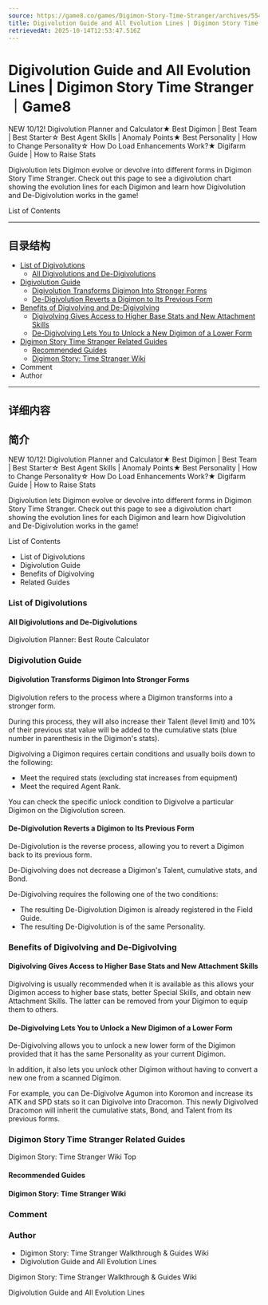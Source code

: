 ```yaml
---
source: https://game8.co/games/Digimon-Story-Time-Stranger/archives/554944
title: Digivolution Guide and All Evolution Lines | Digimon Story Time Stranger｜Game8
retrievedAt: 2025-10-14T12:53:47.516Z
---
```


# Digivolution Guide and All Evolution Lines | Digimon Story Time Stranger｜Game8

NEW 10/12! Digivolution Planner and Calculator★ Best Digimon | Best Team | Best Starter☆ Best Agent Skills | Anomaly Points★ Best Personality | How to Change Personality☆ How Do Load Enhancements Work?★ Digifarm Guide | How to Raise Stats

Digivolution lets Digimon evolve or devolve into different forms in Digimon Story Time Stranger. Check out this page to see a digivolution chart showing the evolution lines for each Digimon and learn how Digivolution and De-Digivolution works in the game!

List of Contents

---

## 目录结构

  - [List of Digivolutions](#hl_1)
    - [All Digivolutions and De-Digivolutions](#hm_1)
  - [Digivolution Guide](#hl_2)
    - [Digivolution Transforms Digimon Into Stronger Forms](#hm_2)
    - [De-Digivolution Reverts a Digimon to Its Previous Form](#hm_3)
  - [Benefits of Digivolving and De-Digivolving](#hl_3)
    - [Digivolving Gives Access to Higher Base Stats and New Attachment Skills](#hm_4)
    - [De-Digivolving Lets You to Unlock a New Digimon of a Lower Form](#hm_5)
  - [Digimon Story Time Stranger Related Guides](#hl_4)
    - [Recommended Guides](#hm_6)
    - [Digimon Story: Time Stranger Wiki](#hm_7)
  - Comment
  - Author

---

## 详细内容

## 简介

NEW 10/12! Digivolution Planner and Calculator★ Best Digimon | Best Team | Best Starter☆ Best Agent Skills | Anomaly Points★ Best Personality | How to Change Personality☆ How Do Load Enhancements Work?★ Digifarm Guide | How to Raise Stats

Digivolution lets Digimon evolve or devolve into different forms in Digimon Story Time Stranger. Check out this page to see a digivolution chart showing the evolution lines for each Digimon and learn how Digivolution and De-Digivolution works in the game!

List of Contents

- List of Digivolutions
- Digivolution Guide
- Benefits of Digivolving
- Related Guides

### List of Digivolutions



#### All Digivolutions and De-Digivolutions

Digivolution Planner: Best Route Calculator

### Digivolution Guide



#### Digivolution Transforms Digimon Into Stronger Forms

Digivolution refers to the process where a Digimon transforms into a stronger form.

During this process, they will also increase their Talent (level limit) and 10% of their previous stat value will be added to the cumulative stats (blue number in parenthesis in the Digimon's stats).

Digivolving a Digimon requires certain conditions and usually boils down to the following:

- Meet the required stats (excluding stat increases from equipment)
- Meet the required Agent Rank.

You can check the specific unlock condition to Digivolve a particular Digimon on the Digivolution screen.

#### De-Digivolution Reverts a Digimon to Its Previous Form

De-Digivolution is the reverse process, allowing you to revert a Digimon back to its previous form.

De-Digivolving does not decrease a Digimon's Talent, cumulative stats, and Bond.

De-Digivolving requires the following one of the two conditions:

- The resulting De-Digivolution Digimon is already registered in the Field Guide.
- The resulting De-Digivolution is of the same Personality.

### Benefits of Digivolving and De-Digivolving



#### Digivolving Gives Access to Higher Base Stats and New Attachment Skills

Digivolving is usually recommended when it is available as this allows your Digimon access to higher base stats, better Special Skills, and obtain new Attachment Skills. The latter can be removed from your Digimon to equip them to others.

#### De-Digivolving Lets You to Unlock a New Digimon of a Lower Form

De-Digivolving allows you to unlock a new lower form of the Digimon provided that it has the same Personality as your current Digimon.

In addition, it also lets you unlock other Digimon without having to convert a new one from a scanned Digimon.

For example, you can De-Digivolve Agumon into Koromon and increase its ATK and SPD stats so it can Digivolve into Dracomon. This newly Digivolved Dracomon will inherit the cumulative stats, Bond, and Talent from its previous forms.

### Digimon Story Time Stranger Related Guides

Digimon Story: Time Stranger Wiki Top

#### Recommended Guides



#### Digimon Story: Time Stranger Wiki



### Comment



### Author

- Digimon Story: Time Stranger Walkthrough & Guides Wiki
- Digivolution Guide and All Evolution Lines

Digimon Story: Time Stranger Walkthrough & Guides Wiki

Digivolution Guide and All Evolution Lines
